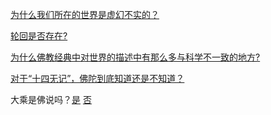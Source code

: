 [为什么我们所在的世界是虚幻不实的？]()

[轮回是否存在?]()

[为什么佛教经典中对世界的描述中有那么多与科学不一致的地方?]()

[对于“十四无记”，佛陀到底知道还是不知道？](https://github.com/gwsice/buddhism/blob/master/%E5%86%B3%E7%96%91/%E5%AF%B9%E4%BA%8E%E5%8D%81%E5%9B%9B%E6%97%A0%E8%AE%B0%E4%BD%9B%E9%99%80%E5%88%B0%E5%BA%95%E7%9F%A5%E9%81%93%E8%BF%98%E6%98%AF%E4%B8%8D%E7%9F%A5%E9%81%93.md)

大乘是佛说吗？[是]()	[否]()

<a name="da-cheng-shi-fo-shuo"></a>

<a name="da-cheng-fei-fo-shuo"></a>
